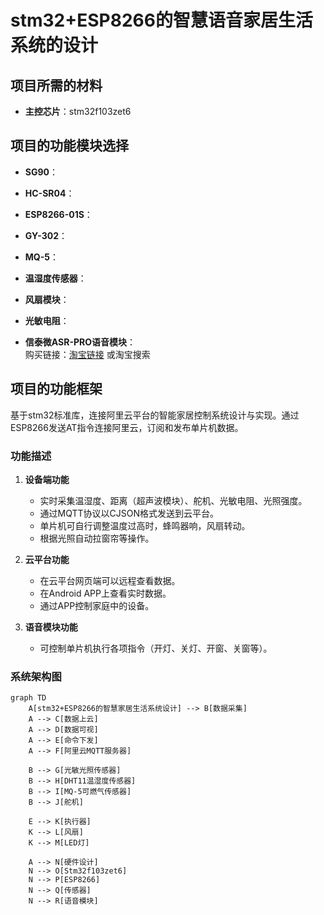 # stm32+ESP8266的智慧语音家居生活系统的设计

## 项目所需的材料
- **主控芯片**：stm32f103zet6

## 项目的功能模块选择
- **SG90**：
- **HC-SR04**：
- **ESP8266-01S**：
- **GY-302**：
- **MQ-5**：
- **温湿度传感器**：
- **风扇模块**：
- **光敏电阻**：

- **信泰微ASR-PRO语音模块**：  
  购买链接：[淘宝链接](https://detail.tmall.com/item.htm?id=693060856818&ns=1&priceTId=213e030c17403200954421683ef14b&skuId=5093606658682&spm=a21n57.1.hoverItem.1&utparam=%7B%22aplus_abtest%22%3A%2219f843913bce914f711510f410824c4f%22%7D&xxc=ad_ztc) 或淘宝搜索

## 项目的功能框架
基于stm32标准库，连接阿里云平台的智能家居控制系统设计与实现。通过ESP8266发送AT指令连接阿里云，订阅和发布单片机数据。

### 功能描述
1. **设备端功能**  
   - 实时采集温湿度、距离（超声波模块）、舵机、光敏电阻、光照强度。  
   - 通过MQTT协议以CJSON格式发送到云平台。  
   - 单片机可自行调整温度过高时，蜂鸣器响，风扇转动。  
   - 根据光照自动拉窗帘等操作。

2. **云平台功能**  
   - 在云平台网页端可以远程查看数据。  
   - 在Android APP上查看实时数据。  
   - 通过APP控制家庭中的设备。

3. **语音模块功能**  
   - 可控制单片机执行各项指令（开灯、关灯、开窗、关窗等）。

### 系统架构图
```mermaid
graph TD
    A[stm32+ESP8266的智慧家居生活系统设计] --> B[数据采集]
    A --> C[数据上云]
    A --> D[数据可视]
    A --> E[命令下发]
    A --> F[阿里云MQTT服务器]
    
    B --> G[光敏光照传感器]
    B --> H[DHT11温湿度传感器]
    B --> I[MQ-5可燃气传感器]
    B --> J[舵机]
    
    E --> K[执行器]
    K --> L[风扇]
    K --> M[LED灯]
    
    A --> N[硬件设计]
    N --> O[Stm32f103zet6]
    N --> P[ESP8266]
    N --> Q[传感器]
    N --> R[语音模块]
```
